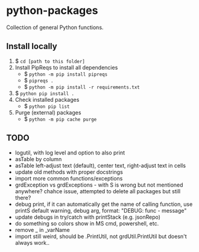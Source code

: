 # python-packages
 Collection of general Python functions.

## Install locally

1. $ `cd [path to this folder]`
1. Install PipReqs to install all dependencies 
    - $ `python -m pip install pipreqs` 
    - $ `pipreqs .`
    - $ `python -m pip install -r requirements.txt`
1. $ `python pip install .`
1. Check installed packages
    - $ `python pip list`
1. Purge (external) packages
    - $ `python -m pip cache purge`

## TODO

- logutil, with log level and option to also print
- asTable by column
- asTable left-adjust text (default), center text, right-adjust text in cells
- update old methods with proper docstrings
- import more common functions/exceptions
- grdException vs grdExceptions - with S is wrong but not mentioned anywhere? chahce issue, attempted to delete all packages but still there?
- debug print, if it can automatically get the name of calling function, use printS default warning, debug arg, format: "DEBUG: func - message"
- update debugs in try/catch with printStack (e.g. jsonRepo)
- do something so colors show in MS cmd, powershell, etc.
- remove _ in _varName
- import still weird, should be .PrintUtil, not grdUtil.PrintUtil but doesn't always work..